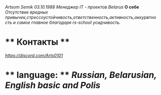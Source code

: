 _*Artsom Semik 03.10.1988*_
_*Менеджер IT - проектов*_
_*Belarus*_
__**О себе**__ 
_*Отсутствие вредных привычек,стрессоустойчивость,ответственность,активность,аккурвтность и самое главное благодаря rs-school усидчивость.*_ 
# __** Контакты **__ 
_https://discord.com/Arts0101_ 
# __** language: **__ _Russian, Belarusian, English basic and Polis_

